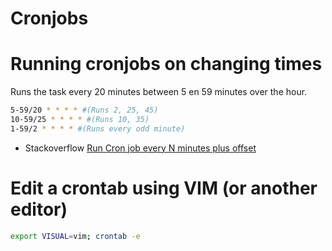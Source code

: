 Cronjobs
========

# Running cronjobs on changing times

Runs the task every 20 minutes between 5 en 59 minutes over
the hour.

```bash
5-59/20 * * * * #(Runs 2, 25, 45)
10-59/25 * * * * #(Runs 10, 35)
1-59/2 * * * * #(Runs every odd minute)
```

- Stackoverflow [Run Cron job every N minutes plus offset
](http://stackoverflow.com/a/19204734)

# Edit a crontab using VIM (or another editor)

```bash
export VISUAL=vim; crontab -e
```
